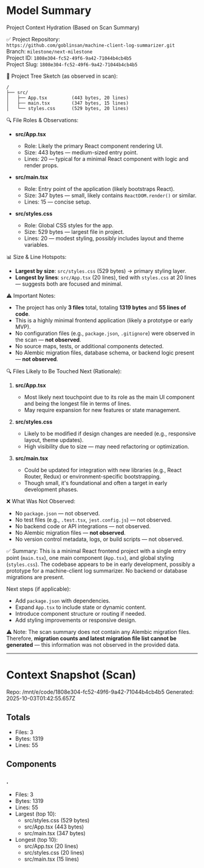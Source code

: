# Model Summary

Project Context Hydration (Based on Scan Summary)

✅ Project Repository:  
`https://github.com/goblinsan/machine-client-log-summarizer.git`  
Branch: `milestone/next-milestone`  
Project ID: `1808e304-fc52-49f6-9a42-71044b4cb4b5`  
Project Slug: `1808e304-fc52-49f6-9a42-71044b4cb4b5`

📌 Project Tree Sketch (as observed in scan):

```
/
├── src/
│   ├── App.tsx         (443 bytes, 20 lines)
│   ├── main.tsx        (347 bytes, 15 lines)
│   └── styles.css      (529 bytes, 20 lines)
```

🔍 File Roles & Observations:

- **src/App.tsx**  
  - Role: Likely the primary React component rendering UI.  
  - Size: 443 bytes — medium-sized entry point.  
  - Lines: 20 — typical for a minimal React component with logic and render props.

- **src/main.tsx**  
  - Role: Entry point of the application (likely bootstraps React).  
  - Size: 347 bytes — small, likely contains `ReactDOM.render()` or similar.  
  - Lines: 15 — concise setup.

- **src/styles.css**  
  - Role: Global CSS styles for the app.  
  - Size: 529 bytes — largest file in project.  
  - Lines: 20 — modest styling, possibly includes layout and theme variables.

📊 Size & Line Hotspots:

- **Largest by size**: `src/styles.css` (529 bytes) → primary styling layer.
- **Longest by lines**: `src/App.tsx` (20 lines), tied with `styles.css` at 20 lines — suggests both are focused and minimal.

⚠️ Important Notes:
- The project has only **3 files** total, totaling **1319 bytes** and **55 lines of code**.  
- This is a highly minimal frontend application (likely a prototype or early MVP).  
- No configuration files (e.g., `package.json`, `.gitignore`) were observed in the scan — **not observed**.  
- No source maps, tests, or additional components detected.  
- No Alembic migration files, database schema, or backend logic present — **not observed**.

🔍 Files Likely to Be Touched Next (Rationale):

1. **src/App.tsx**  
   - Most likely next touchpoint due to its role as the main UI component and being the longest file in terms of lines.
   - May require expansion for new features or state management.

2. **src/styles.css**  
   - Likely to be modified if design changes are needed (e.g., responsive layout, theme updates).
   - High visibility due to size — may need refactoring or optimization.

3. **src/main.tsx**  
   - Could be updated for integration with new libraries (e.g., React Router, Redux) or environment-specific bootstrapping.
   - Though small, it's foundational and often a target in early development phases.

❌ What Was Not Observed:
- No `package.json` — not observed.  
- No test files (e.g., `.test.tsx`, `jest.config.js`) — not observed.  
- No backend code or API integrations — not observed.  
- No Alembic migration files — **not observed**.  
- No version control metadata, logs, or build scripts — not observed.

✅ Summary:
This is a minimal React frontend project with a single entry point (`main.tsx`), one main component (`App.tsx`), and global styling (`styles.css`). The codebase appears to be in early development, possibly a prototype for a machine-client log summarizer. No backend or database migrations are present.

Next steps (if applicable):
- Add `package.json` with dependencies.
- Expand `App.tsx` to include state or dynamic content.
- Introduce component structure or routing if needed.
- Add styling improvements or responsive design.

⚠️ Note: The scan summary does not contain any Alembic migration files. Therefore, **migration counts and latest migration file list cannot be generated** — this information was not observed in the provided data.

---

# Context Snapshot (Scan)

Repo: /mnt/e/code/1808e304-fc52-49f6-9a42-71044b4cb4b5
Generated: 2025-10-03T01:42:55.657Z

## Totals
- Files: 3
- Bytes: 1319
- Lines: 55

## Components
### .
- Files: 3
- Bytes: 1319
- Lines: 55
- Largest (top 10):
  - src/styles.css (529 bytes)
  - src/App.tsx (443 bytes)
  - src/main.tsx (347 bytes)
- Longest (top 10):
  - src/App.tsx (20 lines)
  - src/styles.css (20 lines)
  - src/main.tsx (15 lines)
